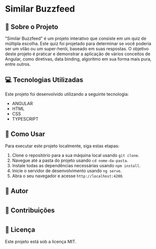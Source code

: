 
# Similar Buzzfeed

## 📖 Sobre o Projeto
"Similar Buzzfeed" é um projeto interativo que consiste em um quiz de múltipla escolha. Este quiz foi projetado para determinar se você poderia ser um vilão ou um super-herói, baseado em suas respostas. O objetivo deste projeto é praticar e demonstrar a aplicação de vários conceitos de Angular, como diretivas, data binding, algoritmo em sua forma mais pura, entre outros.


## 💻 Tecnologias Utilizadas
Este projeto foi desenvolvido utilizando a seguinte tecnologia:
- ANGULAR
- HTML
- CSS
- TYPESCRIPT


## 🚀 Como Usar
Para executar este projeto localmente, siga estas etapas:

1. Clone o repositório para a sua máquina local usando `git clone`.
2. Navegue até a pasta do projeto usando `cd nome-da-pasta`.
3. Instale todas as dependências necessárias usando `npm install`.
4. Inicie o servidor de desenvolvimento usando `ng serve`.
5. Abra o seu navegador e acesse `http://localhost:4200`.


## 👤 Autor
#


## 🤝 Contribuições
#


## 📝 Licença
Este projeto está sob a licença MIT.
